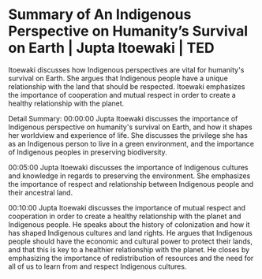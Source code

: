 # Summary of An Indigenous Perspective on Humanity’s Survival on Earth | Jupta Itoewaki | TED

Itoewaki discusses how Indigenous perspectives are vital for humanity's survival on Earth. She argues that Indigenous people have a unique relationship with the land that should be respected. Itoewaki emphasizes the importance of cooperation and mutual respect in order to create a healthy relationship with the planet.

Detail Summary: 
00:00:00
Jupta Itoewaki discusses the importance of Indigenous perspective on humanity's survival on Earth, and how it shapes her worldview and experience of life. She discusses the privilege she has as an Indigenous person to live in a green environment, and the importance of Indigenous peoples in preserving biodiversity.

00:05:00
Jupta Itoewaki discusses the importance of Indigenous cultures and knowledge in regards to preserving the environment. She emphasizes the importance of respect and relationship between Indigenous people and their ancestral land.

00:10:00
Jupta Itoewaki discusses the importance of mutual respect and cooperation in order to create a healthy relationship with the planet and Indigenous people. He speaks about the history of colonization and how it has shaped Indigenous cultures and land rights. He argues that Indigenous people should have the economic and cultural power to protect their lands, and that this is key to a healthier relationship with the planet. He closes by emphasizing the importance of redistribution of resources and the need for all of us to learn from and respect Indigenous cultures.

